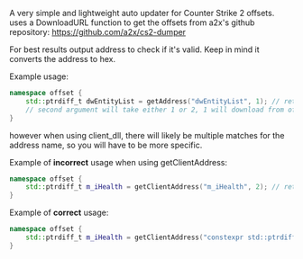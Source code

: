 A very simple and lightweight auto updater for Counter Strike 2 offsets. uses a DownloadURL function to get the offsets from a2x's github repository: https://github.com/a2x/cs2-dumper

For best results output address to check if it's valid. Keep in mind it converts the address to hex.

Example usage:

~~~cpp
namespace offset {
	std::ptrdiff_t dwEntityList = getAddress("dwEntityList", 1); // returns correct address because there is only one result for "dwEntityList"
	// second argument will take either 1 or 2, 1 will download from offsets.hpp, 2 will download from client_dll.hpp
}
~~~
however when using client_dll, there will likely be multiple matches for the address name, so you will have to be more specific.

Example of **incorrect** usage when using getClientAddress:
~~~cpp
namespace offset {
	std::ptrdiff_t m_iHealth = getClientAddress("m_iHealth", 2); // returns 0
}
~~~
Example of **correct** usage:
~~~cpp
namespace offset {
	std::ptrdiff_t m_iHealth = getClientAddress("constexpr std::ptrdiff_t m_iHealth = ", 2); // returns correct address
}
~~~
